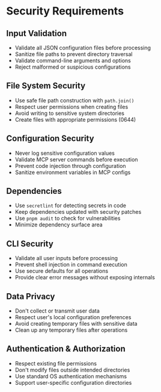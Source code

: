 # Security Requirements

## Input Validation
- Validate all JSON configuration files before processing
- Sanitize file paths to prevent directory traversal
- Validate command-line arguments and options
- Reject malformed or suspicious configurations

## File System Security
- Use safe file path construction with `path.join()`
- Respect user permissions when creating files
- Avoid writing to sensitive system directories
- Create files with appropriate permissions (0644)

## Configuration Security
- Never log sensitive configuration values
- Validate MCP server commands before execution
- Prevent code injection through configuration
- Sanitize environment variables in MCP configs

## Dependencies
- Use `secretlint` for detecting secrets in code
- Keep dependencies updated with security patches
- Use `pnpm audit` to check for vulnerabilities
- Minimize dependency surface area

## CLI Security
- Validate all user inputs before processing
- Prevent shell injection in command execution
- Use secure defaults for all operations
- Provide clear error messages without exposing internals

## Data Privacy
- Don't collect or transmit user data
- Respect user's local configuration preferences
- Avoid creating temporary files with sensitive data
- Clean up any temporary files after operations

## Authentication & Authorization
- Respect existing file permissions
- Don't modify files outside intended directories
- Use standard OS authentication mechanisms
- Support user-specific configuration directories